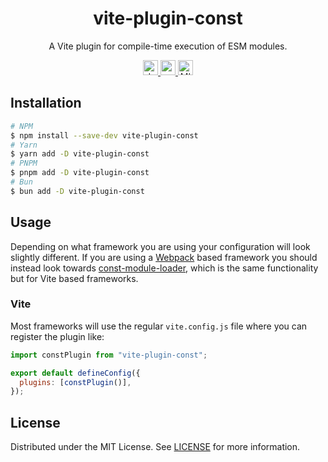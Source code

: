 <h1 align="center">vite-plugin-const</h1>

<p align="center">
  A Vite plugin for compile-time execution of ESM modules.
</p>

<p align="center">
  <a href="https://www.npmjs.com/package/vite-plugin-const">
    <img src="https://img.shields.io/npm/v/vite-plugin-const?style=for-the-badge" alt="downloads" height="24">
  </a>
  <a href="https://www.npmjs.com/package/vite-plugin-const">
    <img src="https://img.shields.io/github/actions/workflow/status/zebp/vite-plugin-const/ci.yaml?branch=main&style=for-the-badge" alt="npm version" height="24">
  </a>
  <a href="https://github.com/zebp/streaming-tar">
    <img src="https://img.shields.io/badge/license-MIT-green?style=for-the-badge" alt="MIT license" height="24">
  </a>
</p>

## Installation

```bash
# NPM
$ npm install --save-dev vite-plugin-const
# Yarn
$ yarn add -D vite-plugin-const
# PNPM
$ pnpm add -D vite-plugin-const
# Bun
$ bun add -D vite-plugin-const
```

## Usage

Depending on what framework you are using your configuration will look slightly different. If you
are using a [Webpack](https://webpack.js.org/) based framework you should instead look towards
[const-module-loader](https://github.com/zebp/const-module-loader), which is the same functionality
but for Vite based frameworks.

### Vite

Most frameworks will use the regular `vite.config.js` file where you can register the plugin like:

```js
import constPlugin from "vite-plugin-const";

export default defineConfig({
  plugins: [constPlugin()],
});
```

## License

Distributed under the MIT License. See [LICENSE](LICENSE) for more information.
